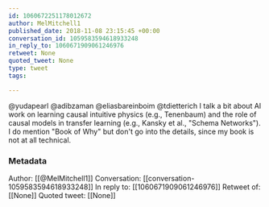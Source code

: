 ```yaml
---
id: 1060672251178012672
author: MelMitchell1
published_date: 2018-11-08 23:15:45 +00:00
conversation_id: 1059583594618933248
in_reply_to: 1060671909061246976
retweet: None
quoted_tweet: None
type: tweet
tags:

---
```


@yudapearl @adibzaman @eliasbareinboim @tdietterich I talk a bit about AI work on learning causal intuitive physics (e.g.,  Tenenbaum) and the role of causal models in transfer learning (e.g., Kansky et al., "Schema Networks").     I do mention "Book of Why" but don't go into the details, since my book is not at all technical.

### Metadata

Author: [[@MelMitchell1]]
Conversation: [[conversation-1059583594618933248]]
In reply to: [[1060671909061246976]]
Retweet of: [[None]]
Quoted tweet: [[None]]
